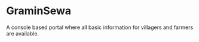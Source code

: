 # GraminSewa
A console based portal where all basic information for villagers and farmers are available. 
